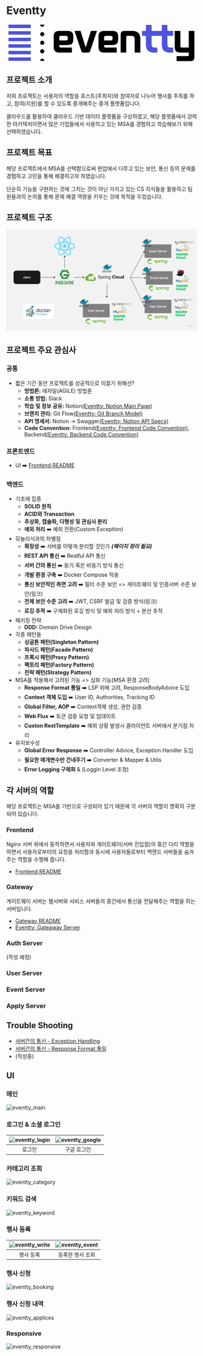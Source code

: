 # Eventty

![](./images/eventty_logo.png)

## 프로젝트 소개 

저희 프로젝트는 사용자의 역할을 호스트(주최자)와 참여자로 나누어 행사를 주최를 하고, 참여(지원)를 할 수 있도록 중개해주는 중개 플랫폼입니다.

클라우드를 활용하여 클라우드 기반 데이터 플랫폼을 구상하였고, 해당 플랫폼에서 강력한 아키텍처이면서 많은 기업들에서 사용하고 있는 MSA를 경험하고 학습해보기 위해 선택하였습니다.

## 프로젝트 목표 

해당 프로젝트에서 MSA를 선택함으로써 현업에서 다루고 있는 보안, 통신 등의 문제를 경험하고 고민을 통해 해결하고자 하였습니다. 

단순히 기능을 구현하는 것에 그치는 것이 아닌 가지고 있는 CS 지식들을 활용하고 팀원들과의 논의를 통해 문제 해결 역량을 키우는 것에 목적을 두었습니다. 

## 프로젝트 구조 

![](./images/eventty_architecture.jpeg)

## 프로젝트 주요 관심사

### 공통
- 짧은 기간 동안 프로젝트를 성공적으로 이끌기 위해선? 
    - **방법론:** 애자일(AGILE) 방법론
    - **소통 방법:** Slack 
    - **학습 및 정보 공유:** Notion[(Eventty: Notion Main Page)](https://www.notion.so/eventty-25ac7c30c552480db838f366c4bc2c85)
    - **브랜치 관리:** Git Flow[(Eventty: Git Branch Model)](https://www.notion.so/Git-Branch-Model-0ae3bd6df50b4dffb946e0da68a048fb) 
    - **API 명세서:** Notion -> Swagger[(Eventty: Notion API Specs)](https://www.notion.so/API-0165c5bd7e62499a8414b3e0c419c583)
    - **Code Convention:** Frontend[(Eventty: Frontend Code Convention)](https://www.notion.so/Code-Convention-Frontend-9ec1532252d44c5db1d647137e7191f5), Backend[(Eventty: Backend Code Convention)](https://www.notion.so/Code-Convention-Backend-64cfd122f4ae40e7ac599bac97131098)

### 프론트엔드

- UI ➡️ [Frontend README](./src/frontend/README.md)

### 백엔드
- 기초에 집중
    - **SOLID 원칙**
    - **ACID와 Transaction**
    - **추상화, 캡슐화, 다형성 및 관심사 분리**
    - **예외 처리** ➡️ 예외 전환(Custom Exception)
- 모놀리식과의 차별점
    - **확장성** ➡️ 서버를 어떻게 분리할 것인가 ***(페이지 정리 필요)***
    - **REST API 통신** ➡️ Restful API 통신
    - **서버 간의 통신** ➡️ 동기 혹은 비동기 방식 통신
    - **개발 환경 구축** ➡️ Docker Compose 적용
    - **통신 보안적인 측면 고려** ➡️ 필터 수준 보안 => 게이트웨이 및 인증서버 수준 보안(링크)
    - **전체 보안 수준 고려** ➡️ JWT, CSRF 발급 및 검증 방식(링크)
    - **로깅 추적** ➡️ 구체화된 로깅 방식 및 예외 처리 방식 + 분산 추적
- 패키징 전략
    - **DDD:** Domain Drive Design
- 각종 패턴들
    - **싱글톤 패턴(Singleton Pattern)**
    - **파사드 패턴(Facade Pattern)**
    - **프록시 패턴(Proxy Pattern)**
    - **팩토리 패턴(Factory Pattern)**
    - **전략 패턴(Strategy Pattern)** 
- MSA를 적용해서 고려된 기능 => 심화 기능(MSA 환경 고려)
    - **Response Format 통일** ➡️ LSP 위배 고려, ResponseBodyAdvice 도입
    - **Context 객체 도입** ➡️ User ID, Authorities, Tracking ID
    - **Global Filter, AOP** ➡️ Context객체 생성, 권한 검증
    - **Web Flux** ➡️ 토큰 검증 요청 및 업데이트
    - **Custon RestTemplate** ➡️ 예외 상황 발생시 클라이언트 서버에서 분기점 처리
- 유지보수성
    - **Global Error Response** ➡️ Controller Advice, Exception Handler 도입
    - **필요한 매개변수만 건네주기** ➡️ Converter & Mapper & Utils
    - **Error Logging 구체화** & (Loggin Level 조정)

## 각 서버의 역할 

해당 프로젝트는 MSA를 기반으로 구성되어 있기 때문에 각 서버의 역할이 명확히 구분되어 있습니다.

### Frontend

Nginx 서버 위에서 동작하면서 사용자와 게이트웨이(서버 진입점)의 중간 다리 역할을 하면서 사용자로부터의 요청을 처리함과 동시에 사용자들로부터 백엔드 서버들을 숨겨주는 역할을 수행해 줍니다. 

- [Frontend README](./src/frontend/README.md)

### Gateway

게이트웨이 서버는 웹서버와 서비스 서버들의 중간에서 통신을 전달해주는 역할을 하는 서버입니다.

- [Gateway README](./src/gateway/README.md)
- [Eventty: Gateaway Server](https://www.notion.so/Gateway-Server-22309198dd9d43b1b3ad4f79bca375c3)

### Auth Server

(작성 예정)

### User Server

### Event Server

### Apply Server

## Trouble Shooting

- [서버간의 통신 - Exception Handling](https://www.notion.so/Exception-Handling-8a80d64459334402b221dae5de17f304)
- [서버간의 통신 - Response Format 통일 ](https://www.notion.so/Response-Format-a1484bbb86c04c1fb0c53fd0ccf475b5)
- (작성중) 

## UI

### 메인
![eventty_main](https://github.com/jeongbeomSeo/eventty/assets/90774229/e170a2a0-c842-457c-94ca-34a348d66253)


### 로그인 & 소셜 로그인
|  ![eventty_login](https://github.com/jeongbeomSeo/eventty/assets/90774229/ec16566f-4969-4ce9-bfa3-9f08885afc2f)  |  ![eventty_google](https://github.com/jeongbeomSeo/eventty/assets/90774229/435238d4-ac02-49dd-8c2a-53033c7c2926)  |
|:----------------------------------------------------------------------------------------------------------------:|:-----------------------------------------------------------------------------------------------------------------:|
|                                                       로그인                                                        |                                                      구글 로그인                                                       |

### 카테고리 조회
![eventty_category](https://github.com/jeongbeomSeo/eventty/assets/90774229/20309df2-cf4e-42a7-903f-d697a7e11eed)

### 키워드 검색
![eventty_keyword](https://github.com/jeongbeomSeo/eventty/assets/90774229/7a1affdb-0535-4913-bee0-73fb0cfa60f0)

### 행사 등록
| ![eventty_write](https://github.com/jeongbeomSeo/eventty/assets/90774229/170923ca-3f7c-416d-9d2a-25163c12fe2f)  |  ![eventty_event](https://github.com/jeongbeomSeo/eventty/assets/90774229/b79c8911-eb53-4193-b35f-84f4f77af6ae)  |
|:---------------------------------------------------------------------------------------------------------------:|:----------------------------------------------------------------------------------------------------------------:|
|                                                      행사 등록                                                      |                                                    등록한 행사 조회                                                     |

### 행사 신청
![eventty_booking](https://github.com/jeongbeomSeo/eventty/assets/90774229/94bac571-fb67-4997-baec-42f5e103197e)

### 행사 신청 내역
![eventty_applices](https://github.com/jeongbeomSeo/eventty/assets/90774229/1257dde0-4b20-4105-a8c4-f0bc7b9e9c0d)

### Responsive
![eventty_responsive](https://github.com/jeongbeomSeo/eventty/assets/90774229/28ba69c6-2ca4-41da-96c1-a9385f1948e8)
